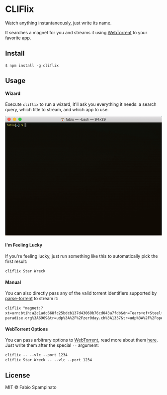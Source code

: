 # CLIFlix

Watch anything instantaneously, just write its name.

It searches a magnet for you and streams it using [WebTorrent](https://github.com/fabiospampinato/webtorrent-cli/tree/iina-support) to your favorite app.

## Install

```shell
$ npm install -g cliflix
```

## Usage

#### Wizard

Execute `cliflix` to run a wizard, it'll ask you everything it needs: a search query, which title to stream, and which app to use.

<p align="center">
	<img src="resources/wizard.gif" width="600" alt="Wizard">
</p>

#### I'm Feeling Lucky

If you're feeling lucky, just run something like this to automatically pick the first result:

```shell
cliflix Star Wreck
```

#### Manual

You can also directly pass any of the valid torrent identifiers supported by [parse-torrent](https://github.com/webtorrent/parse-torrent) to stream it:

```shell
cliflix "magnet:?xt=urn:btih:a2c1adc668fc25bdcb137d43060b76cd043a7fdb&dn=Tears+of+Steel+%282012%29+1080p+mkv&tr=udp%3A%2F%2Ftracker.leechers-paradise.org%3A6969&tr=udp%3A%2F%2Fzer0day.ch%3A1337&tr=udp%3A%2F%2Fopen.demonii.com%3A1337&tr=udp%3A%2F%2Ftracker.coppersurfer.tk%3A6969&tr=udp%3A%2F%2Fexodus.desync.com%3A6969"
```

#### WebTorrent Options

You can pass arbitrary options to [WebTorrent](https://github.com/fabiospampinato/webtorrent-cli/tree/iina-support), read more about them [here](https://github.com/fabiospampinato/webtorrent-cli/tree/iina-support). Just write them after the special `--` argument:

```shell
cliflix -- --vlc --port 1234
cliflix Star Wreck -- --vlc --port 1234
```

## License

MIT © Fabio Spampinato
